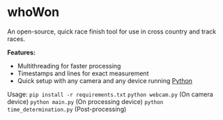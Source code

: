 # whoWon

An open-source, quick race finish tool for use in cross country and track races. 

**Features:**
- Multithreading for faster processing
- Timestamps and lines for exact measurement
- Quick setup with any camera and any device running [Python](https://python.org)

Usage:
```pip install -r requirements.txt```
```python webcam.py``` (On camera device)
```python main.py``` (On processing device)
```python time_determination.py``` (Post-processing)

